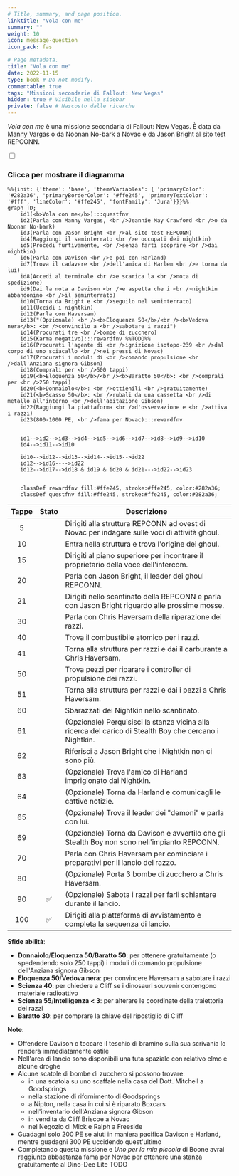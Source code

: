 ```yaml
---
# Title, summary, and page position.
linktitle: "Vola con me"
summary: ""
weight: 10
icon: message-question
icon_pack: fas

# Page metadata.
title: "Vola con me"
date: 2022-11-15
type: book # Do not modify.
commentable: true
tags: "Missioni secondarie di Fallout: New Vegas"
hidden: true # Visibile nella sidebar
private: false # Nascosto dalle ricerche
---
```


<div class="fnv">


*Vola con me* è una missione secondaria di Fallout: New Vegas. È data da Manny Vargas o da Noonan No-bark a Novac e da Jason Bright al sito test REPCONN.


<section class="chart-collapse">
<input type="checkbox" name="collapse2" id="handle2">
<h3 class="handle">
<label for="handle2">Clicca per mostrare il diagramma</label>
</h3>
<div class="content">

```mermaid
%%{init: {'theme': 'base', 'themeVariables': { 'primaryColor': '#282a36', 'primaryBorderColor': '#ffe245', 'primaryTextColor': '#fff', 'lineColor': '#ffe245', 'fontFamily': 'Jura'}}}%%
graph TD;
    id1(<b>Vola con me</b>):::questfnv
    id2(Parla con Manny Vargas, <br />Jeannie May Crawford <br />o da Noonan No-bark)
    id3(Parla con Jason Bright <br />al sito test REPCONN)
    id4(Raggiungi il seminterrato <br />e occupati dei nightkin)
    id5(Procedi furtivamente, <br />senza farti scoprire <br />dai nightkin)
    id6(Parla con Davison <br />e poi con Harland)
    id7(Trova il cadavere <br />dell'amica di Harlem <br />e torna da lui) 
    id8(Accedi al terminale <br />e scarica la <br />nota di spedizione)
    id9(Dai la nota a Davison <br />e aspetta che i <br />nightkin abbandonino <br />il seminterrato)
    id10(Torna da Bright e <br />seguilo nel seminterrato)
    id11(Uccidi i nightkin)
    id12(Parla con Haversam)
    id13("(Opzionale) <br /><b>Eloquenza 50</b>/<br /><b>Vedova nera</b>: <br />convincilo a <br />sabotare i razzi")
    id14(Procurati tre <br />bombe di zucchero) 
    id15(Karma negativo):::rewardfnv %%TODO%%
    id16(Procurati l'agente di <br />ignizione isotopo-239 <br />dal corpo di uno sciacallo <br />nei pressi di Novac)
    id17(Procurati i moduli di <br />comando propulsione <br />dall'Anziana signora Gibson)
    id18(Comprali per <br />500 tappi)
    id19(<b>Eloquenza 50</b>/<br /><b>Baratto 50</b>: <br />comprali per <br />250 tappi)
    id20(<b>Donnaiolo</b>: <br />ottienili <br />gratuitamente)
    id21(<b>Scasso 50</b>: <br />rubali da una cassetta <br />di metallo all'interno <br />dell'abitazione Gibson)
    id22(Raggiungi la piattaforma <br />d'osservazione e <br />attiva i razzi)
    id23(800-1000 PE, <br />fama per Novac):::rewardfnv

    
    id1-->id2-->id3-->id4-->id5-->id6-->id7-->id8-->id9-->id10
    id4-->id11-->id10

    id10-->id12-->id13-->id14-->id15-->id22
    id12-->id16---->id22
    id12-->id17-->id18 & id19 & id20 & id21--->id22-->id23
    
    
    classDef rewardfnv fill:#ffe245, stroke:#ffe245, color:#282a36;
    classDef questfnv fill:#ffe245, stroke:#ffe245, color:#282a36;
```

</div>
</section>

| Tappe |       Stato        | Descrizione |
|:-----:|:------------------:| ----------- |
|                           5                           |            | Dirigiti alla struttura REPCONN ad ovest di Novac per indagare sulle voci di attività ghoul.                                                                                |
|                           10                          |            | Entra nella struttura e trova l'origine dei ghoul.                                                                                                                          |
|                           15                          |            | Dirigiti al piano superiore per incontrare il proprietario della voce dell'intercom.                                                                                        |
|                           20                          |            | Parla con Jason Bright, il leader dei ghoul REPCONN.                                                                                                                        |
|                           21                          |            | Dirigiti nello scantinato della REPCONN e parla con Jason Bright riguardo alle prossime mosse.                                                                              |
|                           30                          |            | Parla con Chris Haversam della riparazione dei razzi.                                                                                                                       |
|                           40                          |            | Trova il combustibile atomico per i razzi.                                                                                                                                  |
|                           41                          |            | Torna alla struttura per razzi e dai il carburante a Chris Haversam.                                                                                                        |
|                           50                          |            | Trova pezzi per riparare i controller di propulsione dei razzi.                                                                                                             |
|                           51                          |            | Torna alla struttura per razzi e dai i pezzi a Chris Haversam.                                                                                                              |
|                           60                          |            | Sbarazzati dei Nightkin nello scantinato.                                                                                                                                   |
|                           61                          |            | (Opzionale) Perquisisci la stanza vicina alla ricerca del carico di Stealth Boy che cercano i Nightkin.                                                                     |
|                           62                          |            | Riferisci a Jason Bright che i Nightkin non ci sono più.                                                                                                                    |
|                           63                          |            | (Opzionale) Trova l'amico di Harland imprigionato dai Nightkin.                                                                                                             |
|                           64                          |            | (Opzionale) Torna da Harland e comunicagli le cattive notizie.                                                                                                              |
|                           65                          |            | (Opzionale) Trova il leader dei "demoni" e parla con lui.                                                                                                                   |
|                           69                          |            | (Opzionale) Torna da Davison e avvertilo che gli Stealth Boy non sono nell'impianto REPCONN.                                                                                |
|                           70                          |            | Parla con Chris Haversam per cominciare i preparativi per il lancio del razzo.                                                                                              |
|                           80                          |            | (Opzionale) Porta 3 bombe di zucchero a Chris Haversam.                                                                                                                     |
|                           90                          | :white_check_mark: | (Opzionale) Sabota i razzi per farli schiantare durante il lancio.                                                                                                          |
|                          100                          | :white_check_mark: | Dirigiti alla piattaforma di avvistamento e completa la sequenza di lancio.                                                                                                 |



**Sfide abilità**:
- **Donnaiolo**/**Eloquenza 50**/**Baratto 50**: per ottenere gratuitamente (o spedendendo solo 250 tappi) i moduli di comando propulsione dell'Anziana signora Gibson
- **Eloquenza 50**/**Vedova nera**: per convincere Haversam a sabotare i razzi
- **Scienza 40**: per chiedere a Cliff se i dinosauri souvenir contengono materiale radioattivo
- **Scienza 55**/**Intelligenza < 3**: per alterare le coordinate della traiettoria dei razzi
- **Baratto 30**: per comprare la chiave del ripostiglio di Cliff



**Note**:
- Offendere Davison o toccare il teschio di bramino sulla sua scrivania lo renderà immediatamente ostile
- Nell'area di lancio sono disponibili una tuta spaziale con relativo elmo e alcune droghe
- Alcune scatole di bombe di zucchero si possono trovare:
  - in una scatola su uno scaffale nella casa del Dott. Mitchell a Goodsprings
  - nella stazione di rifornimento di Goodsprings
  - a Nipton, nella casa in cui si è riparato Boxcars
  - nell'inventario dell'Anziana signora Gibson
  - in vendita da Cliff Briscoe a Novac
  - nel Negozio di Mick e Ralph a Freeside
- Guadagni solo 200 PE se aiuti in maniera pacifica Davison e Harland, mentre guadagni 300 PE uccidendo quest'ultimo
- Completando questa missione e *Uno per la mia piccola* di Boone avrai raggiunto abbastanza fama per Novac per ottenere una stanza gratuitamente al Dino-Dee Lite TODO


</div>


